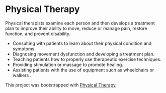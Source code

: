 # Physical Therapy

Physical therapists examine each person and then develops a treatment plan to improve their ability to move, reduce or manage pain, restore function, and prevent disability.

- Consulting with patients to learn about their physical condition and symptoms.
- Diagnosing movement dysfunction and developing a treatment plan.
- Teaching patients how to properly use therapeutic exercise techniques.
- Providing stimulation or massage to promote healing.
- Assisting patients with the use of equipment such as wheelchairs or walkers .

This project was bootstrapped with [Physical Therapy](https://physical-therapy-f7c2a.web.app/)
